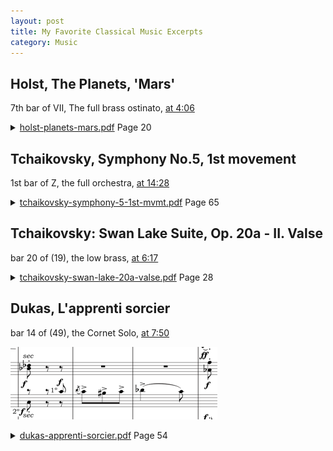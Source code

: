```yaml
---
layout: post
title: My Favorite Classical Music Excerpts
category: Music
---
```


## Holst, The Planets, 'Mars'

7th bar of VII, The full brass ostinato, [at 4:06](https://youtu.be/cXOanvv4plU?si=Z3o5cSPQB421h6XH&t=246)

<details>
  <summary><a href="https://xade.eu/music-library/holst-planets-mars.pdf" >holst-planets-mars.pdf</a> Page 20</summary>

![holst-planets-mars-01.jpg](holst-planets-mars-01.jpg)
![holst-planets-mars-02.jpg](holst-planets-mars-02.jpg)
![holst-planets-mars-03.jpg](holst-planets-mars-03.jpg)

</details>

## Tchaikovsky, Symphony No.5, 1st movement

1st bar of Z, the full orchestra, [at 14:28](https://youtu.be/NeNeQrUXymg?si=gWhRmxWlxHUDUAQS&t=868)

<details>
  <summary><a href="https://xade.eu/music-library/tchaikovsky-symphony-5-1st-mvmt.pdf" >tchaikovsky-symphony-5-1st-mvmt.pdf</a> Page 65</summary>

![tchaikovsky-symphony-5-1st-mvmt-01.jpg](tchaikovsky-symphony-5-1st-mvmt-01.jpg)
![tchaikovsky-symphony-5-1st-mvmt-02.jpg](tchaikovsky-symphony-5-1st-mvmt-02.jpg)

</details>

## Tchaikovsky: Swan Lake Suite, Op. 20a - II. Valse

bar 20 of (19), the low brass, [at 6:17](https://youtu.be/hxAsJGflQCg?si=qEMtJv7bWSxhwNHe&t=377)

<details>
  <summary><a href="https://xade.eu/music-library/tchaikovsky-swan-lake-20a-valse.pdf" >tchaikovsky-swan-lake-20a-valse.pdf</a> Page 28</summary>

![tchaikovsky-swan-lake-valse-28.jpg](tchaikovsky-swan-lake-valse-28.jpg)
![tchaikovsky-swan-lake-valse-29.jpg](tchaikovsky-swan-lake-valse-29.jpg)
![tchaikovsky-swan-lake-valse-30.jpg](tchaikovsky-swan-lake-valse-30.jpg)
![tchaikovsky-swan-lake-valse-31.jpg](tchaikovsky-swan-lake-valse-31.jpg)
![tchaikovsky-swan-lake-valse-32.jpg](tchaikovsky-swan-lake-valse-32.jpg)
![tchaikovsky-swan-lake-valse-33.jpg](tchaikovsky-swan-lake-valse-33.jpg)

</details>

## Dukas, L'apprenti sorcier

bar 14 of (49), the Cornet Solo, [at 7:50](https://youtu.be/U4yH4B9deok?si=BKVdL1IfKJuLKNcP&t=470)

![Cornet Solo](dukas-apprenti-sorcier-cornet-solo.png)

<details>
  <summary><a href="https://xade.eu/music-library/dukas-apprenti-sorcier.pdf" >dukas-apprenti-sorcier.pdf</a> Page 54</summary>

![dukas-apprenti-sorcier-54.jpg](dukas-apprenti-sorcier-54.jpg)
![dukas-apprenti-sorcier-55.jpg](dukas-apprenti-sorcier-55.jpg)
![dukas-apprenti-sorcier-56.jpg](dukas-apprenti-sorcier-56.jpg)
![dukas-apprenti-sorcier-57.jpg](dukas-apprenti-sorcier-57.jpg)
![dukas-apprenti-sorcier-58.jpg](dukas-apprenti-sorcier-58.jpg)

</details>
